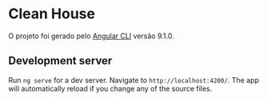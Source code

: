 # Clean House

O projeto foi gerado pelo [Angular CLI](https://github.com/angular/angular-cli) versão 9.1.0.

## Development server

Run `ng serve` for a dev server. Navigate to `http://localhost:4200/`. The app will automatically reload if you change any of the source files.

